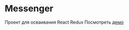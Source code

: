 # Messenger
Проект для осваивания React Redux
Посмотреть [демо](https://dimakrsna.github.io/messenger-test/dist/index.html)